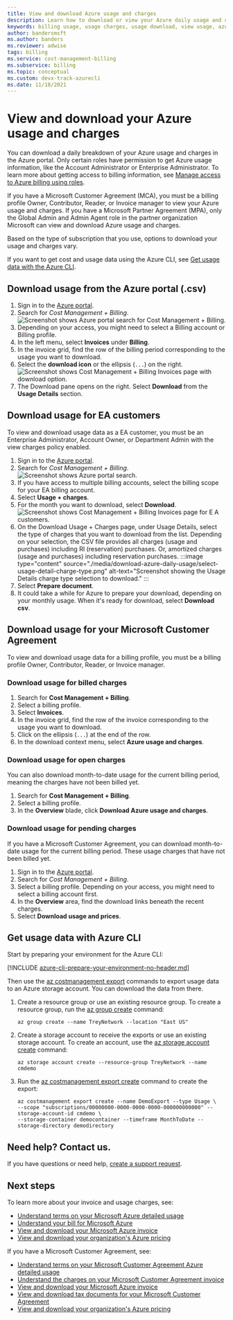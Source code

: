 ```yaml
---
title: View and download Azure usage and charges
description: Learn how to download or view your Azure daily usage and charges, and see additional available resources.
keywords: billing usage, usage charges, usage download, view usage, azure invoice, azure usage
author: bandersmsft
ms.author: banders
ms.reviewer: adwise
tags: billing
ms.service: cost-management-billing
ms.subservice: billing
ms.topic: conceptual
ms.custom: devx-track-azurecli
ms.date: 11/18/2021
---
```


# View and download your Azure usage and charges

You can download a daily breakdown of your Azure usage and charges in the Azure portal. Only certain roles have permission to get Azure usage information, like the Account Administrator or Enterprise Administrator. To learn more about getting access to billing information, see [Manage access to Azure billing using roles](../manage/manage-billing-access.md).

If you have a Microsoft Customer Agreement (MCA), you must be a billing profile Owner, Contributor, Reader, or Invoice manager to view your Azure usage and charges. If you have a Microsoft Partner Agreement (MPA), only the Global Admin and Admin Agent role in the partner organization Microsoft can view and download Azure usage and charges.

Based on the type of subscription that you use, options to download your usage and charges vary.

If you want to get cost and usage data using the Azure CLI, see [Get usage data with the Azure CLI](../automate/get-usage-data-azure-cli.md).

## Download usage from the Azure portal (.csv)

1. Sign in to the [Azure portal](https://portal.azure.com).
1. Search for *Cost Management + Billing*.  
    ![Screenshot shows Azure portal search for Cost Management + Billing.](./media/download-azure-daily-usage/portal-cm-billing-search.png)
1. Depending on your access, you might need to select a Billing account or Billing profile.
1. In the left menu, select **Invoices** under **Billing**.
1. In the invoice grid, find the row of the billing period corresponding to the usage you want to download.
1. Select the **download icon** or the ellipsis (`...`) on the right.  
  ![Screenshot shows Cost Management + Billing Invoices page with download option.](./media/download-azure-daily-usage/download-usage-others.png)  
1. The Download pane opens on the right. Select **Download** from the **Usage Details** section.  

## Download usage for EA customers

To view and download usage data as a EA customer, you must be an Enterprise Administrator, Account Owner, or Department Admin with the view charges policy enabled.

1. Sign in to the [Azure portal](https://portal.azure.com).
1. Search for *Cost Management + Billing*.  
    ![Screenshot shows Azure portal search.](./media/download-azure-daily-usage/portal-cm-billing-search.png)
1. If you have access to multiple billing accounts, select the billing scope for your EA billing account.
1. Select **Usage + charges**.
1. For the month you want to download, select **Download**.  
    ![Screenshot shows Cost Management + Billing Invoices page for E A customers.](./media/download-azure-daily-usage/download-usage-ea.png)
1. On the Download Usage + Charges page, under Usage Details, select the type of charges that you want to download from the list. Depending on your selection, the CSV file provides all charges (usage and purchases) including RI (reservation) purchases. Or, amortized charges (usage and purchases) including reservation purchases. 
    :::image type="content" source="./media/download-azure-daily-usage/select-usage-detail-charge-type.png" alt-text="Screenshot showing the Usage Details charge type selection to download." :::
1. Select **Prepare document**.
1.  It could take a while for Azure to prepare your download, depending on your monthly usage. When it's ready for download, select **Download csv**.

## Download usage for your Microsoft Customer Agreement

To view and download usage data for a billing profile, you must be a billing profile Owner, Contributor, Reader, or Invoice manager.

### Download usage for billed charges

1. Search for **Cost Management + Billing**.
2. Select a billing profile.
3. Select **Invoices**.
4. In the invoice grid, find the row of the invoice corresponding to the usage you want to download.
5. Click on the ellipsis (`...`) at the end of the row.
6. In the download context menu, select **Azure usage and charges**.

### Download usage for open charges

You can also download month-to-date usage for the current billing period, meaning the charges have not been billed yet.

1. Search for **Cost Management + Billing**.
2. Select a billing profile.
3. In the **Overview** blade, click **Download Azure usage and charges**.

### Download usage for pending charges

If you have a Microsoft Customer Agreement, you can download month-to-date usage for the current billing period. These usage charges that have not been billed yet.

1. Sign in to the [Azure portal](https://portal.azure.com).
2. Search for *Cost Management + Billing*.
3. Select a billing profile. Depending on your access, you might need to select a billing account first.
4. In the **Overview** area, find the download links beneath the recent charges.
5. Select **Download usage and prices**.

## Get usage data with Azure CLI

Start by preparing your environment for the Azure CLI:

[!INCLUDE [azure-cli-prepare-your-environment-no-header.md](../../../includes/azure-cli-prepare-your-environment-no-header.md)]

Then use the [az costmanagement export](/cli/azure/costmanagement/export) commands to export usage data to an Azure storage account. You can download the data from there.

1. Create a resource group or use an existing resource group. To create a resource group, run the [az group create](/cli/azure/group#az_group_create) command:

   ```azurecli
   az group create --name TreyNetwork --location "East US"
   ```

1. Create a storage account to receive the exports or use an existing storage account. To create an account, use the [az storage account create](/cli/azure/storage/account#az_storage_account_create) command:

   ```azurecli
   az storage account create --resource-group TreyNetwork --name cmdemo
   ```

1. Run the [az costmanagement export create](/cli/azure/costmanagement/export#az_costmanagement_export_create) command to create the export:

   ```azurecli
   az costmanagement export create --name DemoExport --type Usage \
   --scope "subscriptions/00000000-0000-0000-0000-000000000000" --storage-account-id cmdemo \
   --storage-container democontainer --timeframe MonthToDate --storage-directory demodirectory
   ```

## Need help? Contact us.

If you have questions or need help, [create a support request](https://go.microsoft.com/fwlink/?linkid=2083458).

## Next steps

To learn more about your invoice and usage charges, see:

- [Understand terms on your Microsoft Azure detailed usage](understand-usage.md)
- [Understand your bill for Microsoft Azure](review-individual-bill.md)
- [View and download your Microsoft Azure invoice](download-azure-invoice.md)
- [View and download your organization's Azure pricing](../manage/ea-pricing.md)

If you have a Microsoft Customer Agreement, see:

- [Understand terms on your Microsoft Customer Agreement Azure detailed usage](mca-understand-your-usage.md)
- [Understand the charges on your Microsoft Customer Agreement invoice](review-customer-agreement-bill.md)
- [View and download your Microsoft Azure invoice](download-azure-invoice.md)
- [View and download tax documents for your Microsoft Customer Agreement](mca-download-tax-document.md)
- [View and download your organization's Azure pricing](../manage/ea-pricing.md)
